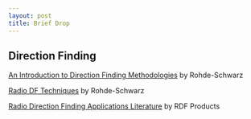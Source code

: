 ```yaml
---
layout: post
title: Brief Drop
---
```

## Direction Finding
[An Introduction to Direction Finding Methodologies](https://cdn.rohde-schwarz.com/us/campaigns_2/a_d/Intro-to-direction-finding-methodologies~1.pdf) by Rohde-Schwarz

[Radio DF Techniques](https://www.rohde-schwarz.com/ca/knowledge-center/technology-fundamentals/radio-direction-finding-techniques/radio-direction-finding-techniques_255557.html) by Rohde-Schwarz

[Radio Direction Finding Applications Literature](http://www.rdfproducts.com/ap_index.htm) by RDF Products
